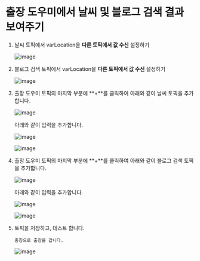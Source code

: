 # 출장 도우미에서 날씨 및 블로그 검색 결과 보여주기

1. 날씨 토픽에서 varLocation을 **다른 토픽에서 값 수신** 설정하기

    ![image](https://github.com/user-attachments/assets/9a511183-1e1e-4388-946f-4d5150098c85)

    

2. 블로그 검색 토픽에서 varLocation을 **다른 토픽에서 값 수신** 설정하기

    ![image](https://github.com/user-attachments/assets/73aac30c-3661-4572-8b7f-4e6a8139f70d)


3. 출장 도우미 토픽의 마지막 부분에 **+**를 클릭하여 아래와 같이 날씨 토픽을 추가합니다.

    ![image](https://github.com/user-attachments/assets/b4c4b010-0cdf-4dea-9452-fb80a92cb584)

    아래와 같이 입력을 추가합니다.

    ![image](https://github.com/user-attachments/assets/36e9f448-f86e-4e96-ad26-e3d78da42a4f)


    ![image](https://github.com/user-attachments/assets/fb4851e6-ce69-4e69-95e6-0c78e547ce87)

4. 출장 도우미 토픽의 마지막 부분에 **+**를 클릭하여 아래와 같이 블로그 검색 토픽을 추가합니다.

   ![image](https://github.com/user-attachments/assets/931ee182-b242-4391-bb55-42dacc9bf6ef)

   아래와 같이 입력을 추가합니다.

   ![image](https://github.com/user-attachments/assets/c0439e52-7403-44d0-8550-40cd592a9a76)

   ![image](https://github.com/user-attachments/assets/e2b8a195-9335-4b10-bbd8-7929c26dbc1b)

   
5. 토픽을 저장하고, 테스트 합니다.

    ```
    충칭으로 출장을 갑니다.
    ```


   ![image](https://github.com/user-attachments/assets/fc971e5e-d339-40cf-b30e-599a5a4dfd2f)

